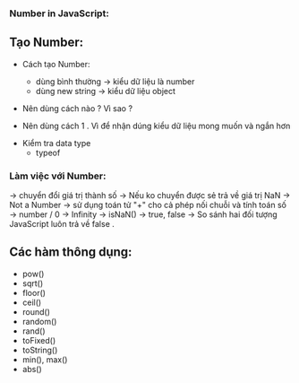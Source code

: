 ### Number in JavaScript:

## Tạo Number:

- Cách tạo Number:

  - dùng bình thường -> kiểu dữ liệu là number
  - dùng new string -> kiểu dữ liệu object

- Nên dùng cách nào ? Vì sao ?

* Nên dùng cách 1 . Vì để nhận dúng kiểu dữ liệu mong muốn và ngắn hơn

- Kiểm tra data type
  - typeof

### Làm việc với Number:

-> chuyển đổi giá trị thành số
-> Nếu ko chuyển được sẻ trả về giá trị NaN -> Not a Number
-> sử dụng toán tử "+" cho cả phép nối chuỗi và tính toán số
-> number / 0 -> Infinity
-> isNaN() -> true, false
-> So sánh hai đối tượng JavaScript luôn trả về false .

## Các hàm thông dụng:

- pow()
- sqrt()
- floor()
- ceil()
- round()
- random()
- rand()
- toFixed()
- toString()
- min(), max()
- abs()
